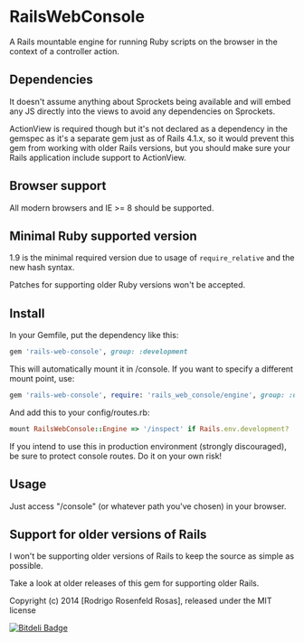 # RailsWebConsole

A Rails mountable engine for running Ruby scripts on the browser in the context of a
controller action.

## Dependencies

It doesn't assume anything about Sprockets being available and will embed any JS directly into
the views to avoid any dependencies on Sprockets.

ActionView is required though but it's not declared as a dependency in the gemspec as it's a
separate gem just as of Rails 4.1.x, so it would prevent this gem from working with older Rails
versions, but you should make sure your Rails application include support to ActionView.

## Browser support

All modern browsers and IE >= 8 should be supported.

## Minimal Ruby supported version

1.9 is the minimal required version due to usage of `require_relative` and the new hash syntax.

Patches for supporting older Ruby versions won't be accepted.

## Install

In your Gemfile, put the dependency like this:

```ruby
gem 'rails-web-console', group: :development
```

This will automatically mount it in /console. If you want to specify a different mount point,
use:

```ruby
gem 'rails-web-console', require: 'rails_web_console/engine', group: :development
```

And add this to your config/routes.rb:

```ruby
mount RailsWebConsole::Engine => '/inspect' if Rails.env.development?
```

If you intend to use this in production environment (strongly discouraged), be sure to protect console routes. Do it on your own risk!

## Usage

Just access "/console" (or whatever path you've chosen) in your browser.

## Support for older versions of Rails

I won't be supporting older versions of Rails to keep the source as simple as possible.

Take a look at older releases of this gem for supporting older Rails.


Copyright (c) 2014 [Rodrigo Rosenfeld Rosas], released under the MIT license

[![Bitdeli Badge](https://d2weczhvl823v0.cloudfront.net/rosenfeld/rails-web-console/trend.png)](https://bitdeli.com/free "Bitdeli Badge")
